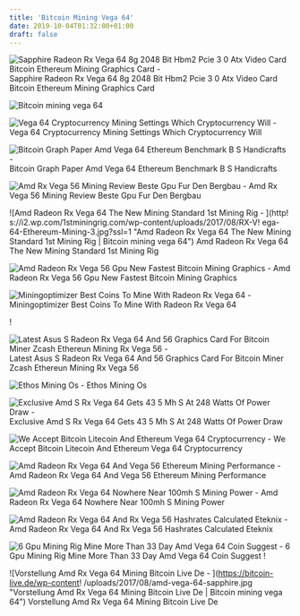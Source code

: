 ```yaml
---
title: 'Bitcoin Mining Vega 64'
date: 2019-10-04T01:32:00+01:00
draft: false
---
```


![Sapphire Radeon Rx Vega 64 8g 2048 Bit Hbm2 Pcie 3 0 Atx Video Card Bitcoin Ethereum Mining Graphics Card - ](https://www.ipohonline.biz/image/ipohonline/image/data/all_product_images/product-1230/SAPPHIRE%20Radeon%20RX%20Vega%2064%208G.jpg "Sapphire Radeon Rx Vega 64 8g 2048 Bit Hbm2 Pcie 3 0 Atx Video Card Bitcoin Ethereum Mining Graphics Card | Bitcoin mining vega 64") Sapphire Radeon Rx Vega 64 8g 2048 Bit Hbm2 Pcie 3 0 Atx Video Card Bitcoin Ethereum Mining Graphics Card

![Bitcoin mining vega 64](https://cryptomining-blog.com/wp-content/uploads/2017/08/vega-64-eth-580x386.jpg "Bitcoin mining vega 64") 

![Vega 64 Cryptocurrency Mining Settings Which Cryptocurrency Will - ](https://i.ytimg.com/vi/3nx4R6qjK1A/maxresdefault.jpg "Vega 64 Cryptocurrency Mining Settings W!   hich Cryptocurrency Will | Bitcoin mining vega 64") Vega 64 Cryptocurrency Mining Settings Which Cryptocurrency Will

![Bitcoin Graph Paper Amd Vega 64 Ethereum Benchmark B S Handicrafts - ](https://img.purch.com/r/711x457/aHR0cDovL21lZGlhLmJlc3RvZm1pY3JvLmNvbS83L00vNzA0MDAyL29yaWdpbmFsL1RoZS1XaXRjaGVyLTMtQXZGUFNvQi0yNTYweDE0NDAtVWx0cmEucG5n "Bitcoin Graph Paper Amd Vega 64 Ethereum Benchmark B S Handicrafts | Bitcoin mining vega 64") Bitcoin Graph Paper Amd Vega 64 Ethereum Benchmark B S Handicrafts

![Amd Rx Vega 56 Mining Review Beste Gpu Fur Den Bergbau - ](http://bestgpuformining.com/wp-content/uploads/2017/09/amd-vega-64-inhandmem1-4000x2670.jpg "Amd Rx Vega 56 Mining Review Beste Gpu Fur Den Bergbau | Bitcoin mining vega 64") Amd Rx Vega 56 Mining Review Beste Gpu Fur Den Bergbau

![Amd Radeon Rx Vega 64 The New Mining Standard 1st Mining Rig - ](http!   s://i2.wp.com/1stminingrig.com/wp-content/uploads/2017/08/RX-V!   ega-64-Ethereum-Mining-3.jpg?ssl=1 "Amd Radeon Rx Vega 64 The New Mining Standard 1st Mining Rig | Bitcoin mining vega 64") Amd Radeon Rx Vega 64 The New Mining Standard 1st Mining Rig

![Amd Radeon Rx Vega 56 Gpu New Fastest Bitcoin Mining Graphics - ](https://i.redd.it/kn16hta0mafz.png "Amd Radeon Rx Vega 56 Gpu New Fastest Bitcoin Mining Graphics | Bitcoin mining vega 64") Amd Radeon Rx Vega 56 Gpu New Fastest Bitcoin Mining Graphics

![Miningoptimizer Best Coins To Mine With Radeon Rx Vega 64 - ](https://www.miningoptimizer.net/cmsImage/Asus_Radeon_RX_Vega_64.jpg "Miningoptimizer Best Coins To Mine With Radeon Rx Vega 64 | Bitcoin mining vega 64") Miningoptimizer Best Coins To Mine With Radeon Rx Vega 64

!

![Latest Asus S Radeon Rx Vega 64 And 56 Graphics Card For Bitcoin Miner Zcash Ethereun Mining Rx Vega 56 - ](https://image.made-in-china.com/43f34j00wfdYRILJkBon/Latest-Asus-S-Radeon-Rx-Vega-64-and-56-Graphics-Card-for-Bitcoin-Miner-Zcash-Ethereun-Mining-Rx-Vega-56.jpg "Latest Asus S Radeon Rx Vega 64 And 56 Graphics Card For Bitcoin Miner Zcash Ethereun Mining Rx Vega 56 | Bitcoin mining vega 64") Latest Asus S Radeon Rx Vega 64 And 56 Graphics Card For Bitcoin Miner Zcash Ethereun Mining Rx Vega 56

![Ethos Mining Os - ](http://ethosdistro.com/screenshot.png "Ethos Mining Os | Bitcoin mining vega 64") Ethos Mining Os

![Exclusive Amd S Rx Vega 64 Gets 43 5 Mh S At 248 Watts Of Power Draw - ](https://cdn.wccftech.com/wp-content/uploads/2017/09/Test-Rig.jpg "Exclusive Amd S Rx Ve!   ga 64 Gets 43 5 Mh S At 248 Watts Of Power Draw | Bitcoin mining vega 6!   4") Exclusive Amd S Rx Vega 64 Gets 43 5 Mh S At 248 Watts Of Power Draw

![We Accept Bitcoin Litecoin And Ethereum Vega 64 Cryptocurrency - ](http://www.legitreviews.com/wp-content/uploads/2017/09/clock-speeds-vega-ethreum.jpg "We Accept Bitcoin Litecoin And Ethereum Vega 64 Cryptocurrency | Bitcoin mining vega 64") We Accept Bitcoin Litecoin And Ethereum Vega 64 Cryptocurrency

![Amd Radeon Rx Vega 64 And Vega 56 Ethereum Mining Performance - ](http://www.legitreviews.com/wp-content/uploads/2017/08/vega-64-hashrate-power.png "Amd Radeon Rx Vega 64 And Vega 56 Ethereum Mining Performance | Bitcoin mining vega 64") Amd Radeon Rx Vega 64 And Vega 56 Ethereum Mining Performance

![Amd Radeon Rx Vega 64 Nowhere Near 100mh S Mining Power - ](https://images.tweaktown.com/news/5/8/58742_02_amd-radeon-rx-vega-64-nowhere-near-100mh-mining-power.jpg "Amd Radeon Rx Vega 64 Nowhere Near 100mh S Mining Power | Bitcoin mining vega 64") Amd Radeon Rx Vega 64 Nowhere Near 100mh S Mining Power

![Amd Radeon Rx Vega 64 And Rx Vega 56 Hashrates Calculated Eteknix - ](https://www.eteknix.com/wp-content/uploads/2017/08/VegaRX_Silver_AirCooled_3.jpg "Amd Radeon Rx Vega 64 And Rx Vega 56 Hashrates Calculated Eteknix | Bitcoin mining vega 64") Amd Radeon Rx Vega 64 And Rx Vega 56 Hashrates Calculated Eteknix

![6 Gpu Mining Rig Mine More Than 33 Day Amd Vega 64 Coin Suggest - ](https://www.coinsuggest.com/wp-content/uploads/2018/05/Vega-64-mining.jpg "6 Gpu Mining Rig Mine More Than 33 Day Amd Vega 64 Coin Suggest | Bitcoin mining vega 64") 6 Gpu Mining Rig Mine More Than 33 Day Amd Vega 64 Coin Suggest !

![Vorstellung Amd Rx Vega 64 Mining Bitcoin Live De - ](https://bitcoin-live.de/wp-content!   /uploads/2017/08/amd-vega-64-sapphire.jpg "Vorstellung Amd Rx Vega 64 Mining Bitcoin Live De | Bitcoin mining vega 64") Vorstellung Amd Rx Vega 64 Mining Bitcoin Live De